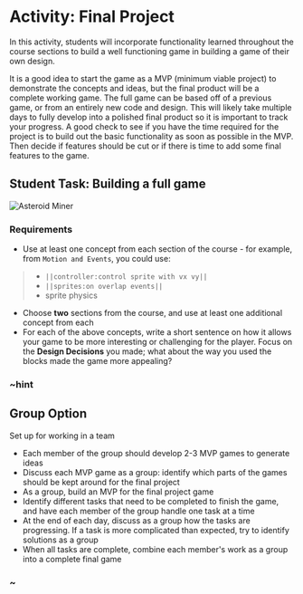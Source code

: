 # Activity: Final Project

In this activity, students will incorporate functionality learned throughout the course sections to build a well functioning game in building a game of their own design.

It is a good idea to start the game as a MVP (minimum viable project) to demonstrate the concepts and ideas, but the final product will be a complete working game. The full game can be based off of a previous game, or from an entirely new code and design. This will likely take multiple days to fully develop into a polished final product so it is important to track your progress. A good check to see if you have the time required for the project is to build out the basic functionality as soon as possible in the MVP. Then decide if features should be cut or if there is time to add some final features to the game.

## Student Task: Building a full game

![Asteroid Miner](/static/courses/csintro/final-project/asteroid-miner.gif)

### Requirements

* Use at least one concept from each section of the course - for example, from `Motion and Events`, you could use:

>* ``||controller:control sprite with vx vy||``
>* ``||sprites:on overlap events||``
>* sprite physics

* Choose **two** sections from the course, and use at least one additional concept from each
* For each of the above concepts, write a short sentence on how it allows your game to be more interesting or challenging for the player. Focus on the **Design Decisions** you made; what about the way you used the blocks made the game more appealing?


### ~hint

## Group Option

Set up for working in a team

* Each member of the group should develop 2-3 MVP games to generate ideas
* Discuss each MVP game as a group: identify which parts of the games should be kept around for the final project
* As a group, build an MVP for the final project game
* Identify different tasks that need to be completed to finish the game, and have each member of the group handle one task at a time
* At the end of each day, discuss as a group how the tasks are progressing. If a task is more complicated than expected, try to identify solutions as a group
* When all tasks are complete, combine each member's work as a group into a complete final game

### ~